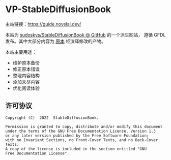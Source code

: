 # VP-StableDiffusionBook

主站链接：https://guide.novelai.dev/

本站为 [sudoskys/StableDiffusionBook @ GitHub](https://github.com/sudoskys/StableDiffusionBook) 的一个派生网站， 遵循 GFDL 发布。其中大部分内容为 [原本](https://draw.dianas.cyou/) 经演绎修改的产物。

本站主要用途：

-   维护原本备份
-   修正原本错误
-   整理内容结构
-   添加未尽内容
-   优化阅读体验

## 许可协议

```text
Copyright (C)  2022  StableDiffusionBook.

Permission is granted to copy, distribute and/or modify this document
under the terms of the GNU Free Documentation License, Version 1.3
or any later version published by the Free Software Foundation;
with no Invariant Sections, no Front-Cover Texts, and no Back-Cover Texts.
A copy of the license is included in the section entitled "GNU
Free Documentation License".
```

